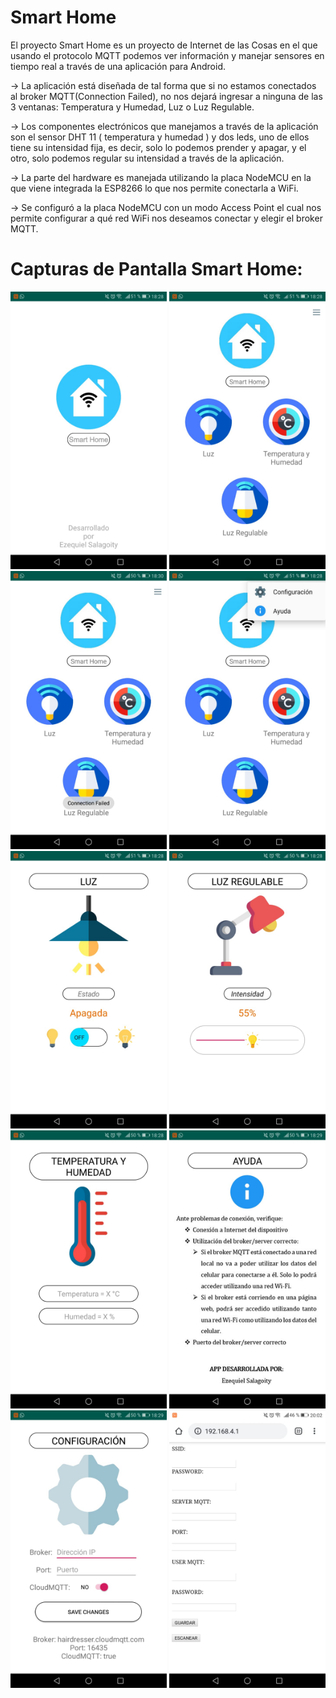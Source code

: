 # Smart Home
El proyecto Smart Home es un proyecto de Internet de las Cosas en el que usando el protocolo MQTT podemos ver información y manejar sensores en tiempo real a través de una aplicación para Android.

-> La aplicación está diseñada de tal forma que si no estamos conectados al broker MQTT(Connection Failed), no nos dejará ingresar a ninguna de las 3 ventanas: Temperatura y Humedad, Luz o Luz Regulable.

-> Los componentes electrónicos que manejamos a través de la aplicación son el sensor DHT 11 ( temperatura y humedad ) y dos leds, uno de ellos tiene su intensidad fija, es decir, solo lo podemos prender y apagar, y el otro, solo podemos regular su intensidad a través de la aplicación.

-> La parte del hardware es manejada utilizando la placa NodeMCU en la que viene integrada la ESP8266 lo que nos permite conectarla a WiFi.

-> Se configuró a la placa NodeMCU con un modo Access Point el cual nos permite configurar a qué red WiFi nos deseamos conectar y elegir el broker MQTT.

# Capturas de Pantalla Smart Home:

<img src="/Screenshots TP Final Android/SplashScreen.jpeg" width="250">  <img src="/Screenshots TP Final Android/Home.jpeg" width="250">  <img src="/Screenshots TP Final Android/Home_error_conexion.jpeg" width="250">
<img src="/Screenshots TP Final Android/Home_tools.jpeg" width="250">  <img src="/Screenshots TP Final Android/Luz.jpeg" width="250">  <img src="/Screenshots TP Final Android/Luz_Regulable.jpeg" width="250">
<img src="/Screenshots TP Final Android/Temp_y_Hum.jpeg" width="250">  <img src="/Screenshots TP Final Android/Ayuda.jpeg" width="250">  <img src="/Screenshots TP Final Android/Configuracion.jpeg" width="250">
<img src="/Screenshots TP Final Android/AccessPoint.jpeg" width="250">

